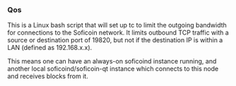 ### Qos ###

This is a Linux bash script that will set up tc to limit the outgoing bandwidth for connections to the Soficoin network. It limits outbound TCP traffic with a source or destination port of 19820, but not if the destination IP is within a LAN (defined as 192.168.x.x).

This means one can have an always-on soficoind instance running, and another local soficoind/soficoin-qt instance which connects to this node and receives blocks from it.
